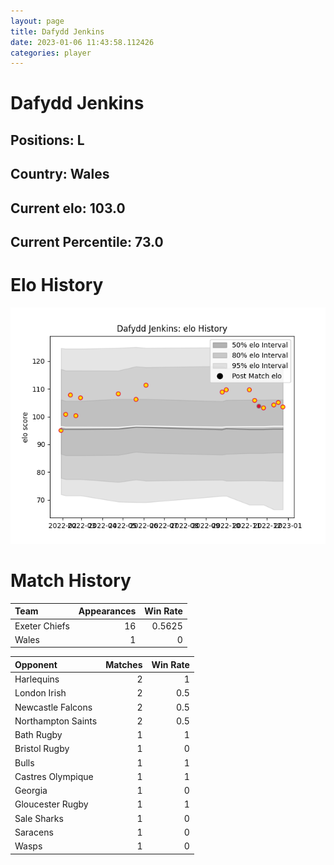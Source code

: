 ```yaml
---  
layout: page  
title: Dafydd Jenkins  
date: 2023-01-06 11:43:58.112426  
categories: player  
---
```

# Dafydd Jenkins

## Positions: L

## Country: Wales

## Current elo: 103.0

## Current Percentile: 73.0

# Elo History


![elo history](history_DafyddJenkins.png)
# Match History


| Team          |   Appearances |   Win Rate |
|:--------------|--------------:|-----------:|
| Exeter Chiefs |            16 |     0.5625 |
| Wales         |             1 |     0      |

| Opponent           |   Matches |   Win Rate |
|:-------------------|----------:|-----------:|
| Harlequins         |         2 |        1   |
| London Irish       |         2 |        0.5 |
| Newcastle Falcons  |         2 |        0.5 |
| Northampton Saints |         2 |        0.5 |
| Bath Rugby         |         1 |        1   |
| Bristol Rugby      |         1 |        0   |
| Bulls              |         1 |        1   |
| Castres Olympique  |         1 |        1   |
| Georgia            |         1 |        0   |
| Gloucester Rugby   |         1 |        1   |
| Sale Sharks        |         1 |        0   |
| Saracens           |         1 |        0   |
| Wasps              |         1 |        0   |